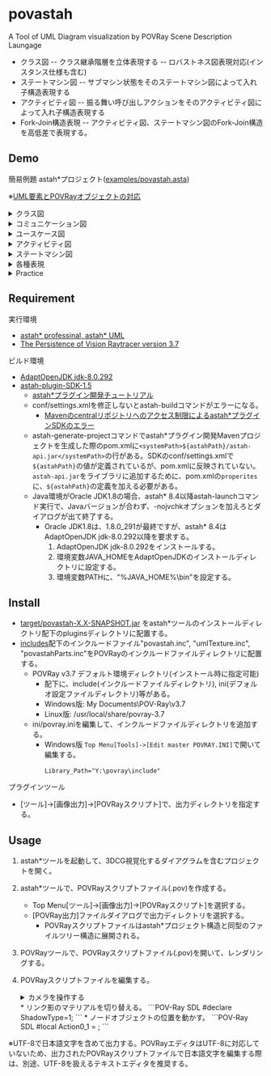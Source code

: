 # povastah
A Tool of UML Diagram visualization by POVRay Scene Description Laungage
- クラス図
-- クラス継承階層を立体表現する
-- ロバストネス図表現対応(インスタンス仕様も含む)
- ステートマシン図
-- サブマシン状態をそのステートマシン図によって入れ子構造表現する
- アクティビティ図
-- 振る舞い呼び出しアクションをそのアクティビティ図によって入れ子構造表現する
- Fork-Join構造表現
-- アクティビティ図、ステートマシン図のFork-Join構造を高低差で表現する。

## Demo

簡易例題 astah*プロジェクト([examples/povastah.asta](./examples/povastah.asta))

※[UML要素とPOVRayオブジェクトの対応](./includes/README.md)

<details>
<summary>クラス図</summary> 

<table>
<thead><tr><th></th><th>astah</th><th>POVRay</th></tr></thead>
<tbody>
<tr><td>クラスとインタフェース</td>
<td><img src="./examples/povastah/%E3%82%AF%E3%83%A9%E3%82%B9%E5%9B%B3/%E3%82%AF%E3%83%A9%E3%82%B9%E3%81%A8%E3%82%A4%E3%83%B3%E3%82%BF%E3%83%95%E3%82%A7%E3%83%BC%E3%82%B9.jpg" width="96"></td>
<td><img src="./examples/povastah/%E3%82%AF%E3%83%A9%E3%82%B9%E5%9B%B3/%E3%82%AF%E3%83%A9%E3%82%B9%E3%81%A8%E3%82%A4%E3%83%B3%E3%82%BF%E3%83%95%E3%82%A7%E3%83%BC%E3%82%B9.png" width="240"></td></tr>

<tr><td>関連クラス</td>
<td><img src="./examples/povastah/%E3%82%AF%E3%83%A9%E3%82%B9%E5%9B%B3/%E9%96%A2%E9%80%A3%E3%82%AF%E3%83%A9%E3%82%B9.jpg" width="240"></td>
<td><img src="./examples/povastah/%E3%82%AF%E3%83%A9%E3%82%B9%E5%9B%B3/%E9%96%A2%E9%80%A3%E3%82%AF%E3%83%A9%E3%82%B9.png" width="320"></td></tr>

<tr><td>ロバストネス図<br>with インスタンス仕様</td>
<td><img src="./examples/povastah/%E3%82%AF%E3%83%A9%E3%82%B9%E5%9B%B3/%E3%83%AD%E3%83%90%E3%82%B9%E3%83%88%E3%83%8D%E3%82%B9%E5%9B%B3_%E3%82%A4%E3%83%B3%E3%82%B9%E3%82%BF%E3%83%B3%E3%82%B9.jpg" width="240"></td>
<td><img src="./examples/povastah/%E3%82%AF%E3%83%A9%E3%82%B9%E5%9B%B3/%E3%83%AD%E3%83%90%E3%82%B9%E3%83%88%E3%83%8D%E3%82%B9%E5%9B%B3_%E3%82%A4%E3%83%B3%E3%82%B9%E3%82%BF%E3%83%B3%E3%82%B9.png" width="320"></td></tr>

<tr><td>インタフェース継承階層</td>
<td><img src="./examples/povastah/%E3%82%AF%E3%83%A9%E3%82%B9%E5%9B%B3/%E3%82%A4%E3%83%B3%E3%82%BF%E3%83%95%E3%82%A7%E3%83%BC%E3%82%B9%E7%B6%99%E6%89%BF%E9%9A%8E%E5%B1%A4.jpg" width="240"></td>
<td><img src="./examples/povastah/%E3%82%AF%E3%83%A9%E3%82%B9%E5%9B%B3/%E3%82%A4%E3%83%B3%E3%82%BF%E3%83%95%E3%82%A7%E3%83%BC%E3%82%B9%E7%B6%99%E6%89%BF%E9%9A%8E%E5%B1%A4.png" width="320"></td></tr>

<tr><td>クラス継承リンクグループ</td>
<td><img src="./examples/povastah/%E3%82%AF%E3%83%A9%E3%82%B9%E5%9B%B3/%E3%82%AF%E3%83%A9%E3%82%B9%E7%B6%99%E6%89%BF%E3%82%B0%E3%83%AB%E3%83%BC%E3%83%97%E3%83%AA%E3%83%B3%E3%82%AF.jpg" width="240"></td>
<td><img src="./examples/povastah/%E3%82%AF%E3%83%A9%E3%82%B9%E5%9B%B3/%E3%82%AF%E3%83%A9%E3%82%B9%E7%B6%99%E6%89%BF%E3%82%B0%E3%83%AB%E3%83%BC%E3%83%97%E3%83%AA%E3%83%B3%E3%82%AF.png" width="320"></td></tr>
</tbody>
</table>
</details>

<details>
<summary>コミュニケーション図</summary> 

<table>
<thead><tr><th></th><th>astah</th><th>POVRay</th></tr></thead>
<tbody>
<tr><td>MVCコミュニケーション</td>
<td><img src="./examples/povastah/%E3%82%B3%E3%83%9F%E3%83%A5%E3%83%8B%E3%82%B1%E3%83%BC%E3%82%B7%E3%83%A7%E3%83%B3%E5%9B%B3/MVC%E3%82%B3%E3%83%9F%E3%83%A5%E3%83%8B%E3%82%B1%E3%83%BC%E3%82%B7%E3%83%A7%E3%83%B3.jpg" width="320"></td>
<td><img src="./examples/povastah/%E3%82%B3%E3%83%9F%E3%83%A5%E3%83%8B%E3%82%B1%E3%83%BC%E3%82%B7%E3%83%A7%E3%83%B3%E5%9B%B3/MVC%E3%82%B3%E3%83%9F%E3%83%A5%E3%83%8B%E3%82%B1%E3%83%BC%E3%82%B7%E3%83%A7%E3%83%B3.png" width="320"></td></tr>
</tbody>
</table>
</details>

<details>
<summary>ユースケース図</summary> 
<table>
<thead><tr><th></th><th>astah</th><th>POVRay</th></tr></thead>
<tbody>
<tr><td>ユースケース</td>
<td><img src="./examples/povastah/%E3%83%A6%E3%83%BC%E3%82%B9%E3%82%B1%E3%83%BC%E3%82%B9%E5%9B%B3/%E3%83%A6%E3%83%BC%E3%82%B9%E3%82%B1%E3%83%BC%E3%82%B9.jpg" width="320"></td>
<td><img src="./examples/povastah/%E3%83%A6%E3%83%BC%E3%82%B9%E3%82%B1%E3%83%BC%E3%82%B9%E5%9B%B3/%E3%83%A6%E3%83%BC%E3%82%B9%E3%82%B1%E3%83%BC%E3%82%B9.png" width="320"></td></tr>
</tbody>
</table>
</details>

<details>
<summary>アクティビティ図</summary> 

<table>
<thead><tr><th></th><th>astah</th><th>POVRay</th></tr></thead>
<tbody>
<tr><td>ライフサイクル</td>
<td><img src="./examples/povastah/%E3%82%A2%E3%82%AF%E3%83%86%E3%82%A3%E3%83%93%E3%83%86%E3%82%A3%E5%9B%B3/%E3%83%A9%E3%82%A4%E3%83%95%E3%82%B5%E3%82%A4%E3%82%AF%E3%83%AB.jpg" width="320"></td>
<td><img src="./examples/povastah/%E3%82%A2%E3%82%AF%E3%83%86%E3%82%A3%E3%83%93%E3%83%86%E3%82%A3%E5%9B%B3/%E3%83%A9%E3%82%A4%E3%83%95%E3%82%B5%E3%82%A4%E3%82%AF%E3%83%AB.png" width="320"></td></tr>
<tr><td>ムーブメント</td>
<td><img src="./examples/povastah/%E3%82%A2%E3%82%AF%E3%83%86%E3%82%A3%E3%83%93%E3%83%86%E3%82%A3%E5%9B%B3/%E3%83%A0%E3%83%BC%E3%83%96%E3%83%A1%E3%83%B3%E3%83%88.jpg" width="320"></td>
<td><img src="./examples/povastah/%E3%82%A2%E3%82%AF%E3%83%86%E3%82%A3%E3%83%93%E3%83%86%E3%82%A3%E5%9B%B3/%E3%83%A0%E3%83%BC%E3%83%96%E3%83%A1%E3%83%B3%E3%83%88.png" width="320"></td></tr>
<tr><td>ライフ<br>「ムーブメント」呼び出し</td>
<td><img src="./examples/povastah/%E3%82%A2%E3%82%AF%E3%83%86%E3%82%A3%E3%83%93%E3%83%86%E3%82%A3%E5%9B%B3/%E3%83%A9%E3%82%A4%E3%83%95.jpg" width="120"></td>
<td><img src="./examples/povastah/%E3%82%A2%E3%82%AF%E3%83%86%E3%82%A3%E3%83%93%E3%83%86%E3%82%A3%E5%9B%B3/%E3%83%A9%E3%82%A4%E3%83%95.png" width="320"></td></tr>
</tbody>
</table>
</details>

<details>
<summary>ステートマシン図</summary> 

<table>
<thead><tr><th></th><th>astah</th><th>POVRay</th></tr></thead>
<tbody>
<tr><td>リスト画面<br>内部状態-横2</td>
<td><img src="./examples/povastah/%E3%82%B9%E3%83%86%E3%83%BC%E3%83%88%E3%83%9E%E3%82%B7%E3%83%B3%E5%9B%B3/%E3%83%AA%E3%82%B9%E3%83%88%E7%94%BB%E9%9D%A2.jpg" width="320"></td>
<td><img src="./examples/povastah/%E3%82%B9%E3%83%86%E3%83%BC%E3%83%88%E3%83%9E%E3%82%B7%E3%83%B3%E5%9B%B3/%E3%83%AA%E3%82%B9%E3%83%88%E7%94%BB%E9%9D%A2.png" width="320"></td></tr>
<tr><td>エンティティ画面<br>(「リスト画面」呼び出し)</td>
<td><img src="./examples/povastah/%E3%82%B9%E3%83%86%E3%83%BC%E3%83%88%E3%83%9E%E3%82%B7%E3%83%B3%E5%9B%B3/%E3%82%A8%E3%83%B3%E3%83%86%E3%82%A3%E3%83%86%E3%82%A3%E7%94%BB%E9%9D%A2.jpg" width="320"></td>
<td><img src="./examples/povastah/%E3%82%B9%E3%83%86%E3%83%BC%E3%83%88%E3%83%9E%E3%82%B7%E3%83%B3%E5%9B%B3/%E3%82%A8%E3%83%B3%E3%83%86%E3%82%A3%E3%83%86%E3%82%A3%E7%94%BB%E9%9D%A2.png" width="320"></td></tr>
<tr><td>トップページ<br>(「エンティティ画面」呼び出し)</td>
<td><img src="./examples/povastah/%E3%82%B9%E3%83%86%E3%83%BC%E3%83%88%E3%83%9E%E3%82%B7%E3%83%B3%E5%9B%B3/%E3%83%88%E3%83%83%E3%83%97%E3%83%9A%E3%83%BC%E3%82%B8.jpg" width="320"></td>
<td><img src="./examples/povastah/%E3%82%B9%E3%83%86%E3%83%BC%E3%83%88%E3%83%9E%E3%82%B7%E3%83%B3%E5%9B%B3/%E3%83%88%E3%83%83%E3%83%97%E3%83%9A%E3%83%BC%E3%82%B8.png" width="320"></td></tr>
</tbody>
</table>
</details>

<details>
<summary>各種表現</summary> 

<table>
<thead><tr><th></th><th>astah</th><th>POVRay</th></tr></thead>
<tbody>
<tr><td>Fork-Join構造</td>
<td><img src="./examples/povastah/%E5%90%84%E7%A8%AE%E8%A1%A8%E7%8F%BE/%E3%82%A2%E3%82%AF%E3%83%86%E3%82%A3%E3%83%93%E3%83%86%E3%82%A3%E5%9B%B3ForkJoin.jpg" width="320"></td>
<td><img src="./examples/povastah/%E5%90%84%E7%A8%AE%E8%A1%A8%E7%8F%BE/%E3%82%A2%E3%82%AF%E3%83%86%E3%82%A3%E3%83%93%E3%83%86%E3%82%A3%E5%9B%B3ForkJoin.png" width="320"></td>
<tr><td>不正オブジェクト</td>
<td><img src="./examples/povastah/%E5%90%84%E7%A8%AE%E8%A1%A8%E7%8F%BE/%E4%B8%8D%E6%AD%A3%E3%82%AA%E3%83%96%E3%82%B8%E3%82%A7%E3%82%AF%E3%83%88.jpg" width="320"></td>
<td><img src="./examples/povastah/%E5%90%84%E7%A8%AE%E8%A1%A8%E7%8F%BE/%E4%B8%8D%E6%AD%A3%E3%82%AA%E3%83%96%E3%82%B8%E3%82%A7%E3%82%AF%E3%83%88.png" width="320"></td>
</tbody>
</table>
</details>

<details>
<summary>Practice</summary>

<table>
<thead><tr><th>astah</th><th>POVRay</th><th>Customize</th></tr></thead>
<tbody>
<td><img src="./examples/povastah/Practice/robocart.jpg" width="320"></td>
<td><img src="./examples/povastah/Practice/robocart.png" width="320"></td>
<td><img src="./examples/povastah/Practice/robocart-custom.png" width="320"></td></tr>
</tbody>
</table>
</details>

## Requirement
実行環境
- [astah\* professinal, astah\* UML](https://astah.change-vision.com/ja/)
- [The Persistence of Vision Raytracer version 3.7](http://www.povray.org/)

ビルド環境
- [AdaptOpenJDK jdk-8.0.292](https://adoptopenjdk.net/index.html)
- [astah-plugin-SDK-1.5](https://astah.change-vision.com/files/plugin/astah-plugin-sdk-latest.zip)
	- [astah*プラグイン開発チュートリアル](https://astah.change-vision.com/ja/tutorial/plugin.html)
	- conf/settings.xmlを修正しないとastah-buildコマンドがエラーになる。
		- [Mavenのcentralリポジトリへのアクセス制限によるastah*プラグインSDKのエラー](https://ja.astahblog.com/2020/03/05/astah%e3%83%97%e3%83%a9%e3%82%b0%e3%82%a4%e3%83%b3sdk%e3%81%ab%e3%81%8a%e3%81%91%e3%82%8b%e3%83%aa%e3%83%9d%e3%82%b8%e3%83%88%e3%83%aa%e3%82%a2%e3%82%af%e3%82%bb%e3%82%b9%e6%99%82%e3%81%ae%e3%82%a8/)
	- astah-generate-projectコマンドでastah*プラグイン開発Mavenプロジェクトを生成した際のpom.xmlに`<systemPath>${astahPath}/astah-api.jar</systemPath>`の行がある。SDKのconf/settings.xmlで`${astahPath}`の値が定義されているが、pom.xmlに反映されていない。`astah-api.jar`をライブラリに追加するために、pom.xmlの`properites`に、`${astahPath}`の定義を加える必要がある。
	- Java環境がOracle JDK1.8の場合、astah* 8.4以降astah-launchコマンド実行で、Javaバージョンが合わず、-nojvchkオプションを加えろとダイアログが出て終了する。
	  - Oracle JDK1.8は、1.8.0_291が最終ですが、astah* 8.4はAdaptOpenJDK jdk-8.0.292以降を要求する。
	    1. AdaptOpenJDK jdk-8.0.292をインストールする。
	    2. 環境変数JAVA_HOMEをAdaptOpenJDKのインストールディレクトリに設定する。
	    3. 環境変数PATHに、"%JAVA_HOME%\bin"を設定する。

## Install
- [target/povastah-X.X-SNAPSHOT.jar](./target/povastah-1.1-SNAPSHOT.jar) をastah*ツールのインストールディレクトリ配下のpluginsディレクトリに配置する。
- [includes](./includes)配下のインクルードファイル"povastah.inc", "umlTexture.inc", "povastahParts.inc"をPOVRayのインクルードファイルディレクトリに配置する。
	- POVRay v3.7 デフォルト環境ディレクトリ(インストール時に指定可能)
		- 配下に、include(インクルードファイルディレクトリ), ini(デフォルオ設定ファイルディレクトリ)等がある。
		- Windows版: My Documents\POV-Ray\v3.7
		- Linux版:  /usr/local/share/povray-3.7
	- ini/povray.iniを編集して、インクルードファイルディレクトリを追加する。
		- Windows版 ```Top Menu[Tools]->[Edit master POVRAY.INI]```で開いて編集する。
			```Shell
			Library_Path="Y:\povray\include"
			```

プラグインツール
- [ツール]→[画像出力]→[POVRayスクリプト]で、出力ディレクトリを指定する。

## Usage

1. astah*ツールを起動して、3DCG視覚化するダイアグラムを含むプロジェクトを開く。
2. astah*ツールで、POVRayスクリプトファイル(.pov)を作成する。
	- Top Menu[ツール]->[画像出力]->[POVRayスクリプト]を選択する。
	- [POVRay出力]ファイルダイアログで出力ディレクトリを選択する。
    	- POVRayスクリプトファイルはastah*プロジェクト構造と同型のファイルツリー構造に展開される。
3. POVRayツールで、POVRayスクリプトファイル(.pov)を開いて、レンダリングする。
4. POVRayスクリプトファイルを編集する。
    <details>
    <summary>カメラを操作する</summary>
    
    	<details>
       <summary>カメラの配置を変更する</summary>

		```POV-Ray SDL
		#declare EYE = <x,y,z>;
		```
       - ｘは水平軸で右手が正である。yは垂直軸で上手が正である。ｚはxy平面の直交軸で奥向きが正である。
       - ステージ平面は、<0,0,32>に配置している。したがって、z>32には配置しない。
       </details>
       
       <details>
       <summary>カメラの焦点を変更する</summary>

       ```POV-Ray SDL
       #declare FOCUS = <x,y,z>;
       ```
	   </details>
       
      <details>
      <summary>カメラをズームする</summary>

       ```POV-Ray SDL
       camera { location EYE direction 倍率*z look_at FOCUS }
       ```
	  </details>
	</details>
    * リンク影のマテリアルを切り替える。
       ```POV-Ray SDL
       #declare ShadowType=1;
       ```
    * ノードオブジェクトの位置を動かす。
       ```POV-Ray SDL
       #local Action0_1 = <x, y, z>;
       ```


※UTF-8で日本語文字を含めて出力する。POVRayエディタはUTF-8に対応していないため、出力されたPOVRayスクリプトファイルで日本語文字を編集する際は、別途、UTF-8を扱えるテキストエディタを推奨する。